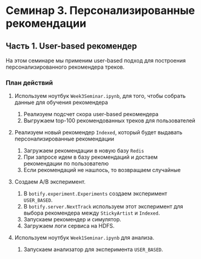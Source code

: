 # Семинар 3. Персонализированные рекомендации

## Часть 1. User-based рекомендер

На этом семинаре мы применим user-based подход для построения персонализированного рекомендера треков. 

### План действий

1. Используем ноутбук `Week3Seminar.ipynb`, для того, чтобы собрать данные для обучения рекомендера
    1. Реализуем подсчет скора user-based рекомендера
    2. Выгружаем top-100 рекомендованных треков для пользователей
    
2. Реализуем новый рекомендер `Indexed`, который будет выдавать персонализированные рекомендации
    1. Загружаем рекомендации в новую базу `Redis`
    2. При запросе идем в базу рекомендаций и достаем рекомендации по пользователю
    3. Если рекомендаций не нашлось, то возвращаем случайные
    
3. Создаем A/B эксперимент.
    1. В `botify.experiment.Experiments` создаем эксперимент `USER_BASED`.
    2. В `botify.server.NextTrack` используем этот эксперимент для выбора рекомендера между `StickyArtist` и `Indexed`.
    3. Запускаем рекомендер и симулятор.
    4. Загружаем логи сервиса на HDFS.
   
4. Используем ноутбук `Week1Seminar.ipynb` для анализа.
    1. Запускаем анализатор для эксперимента `USER_BASED`.